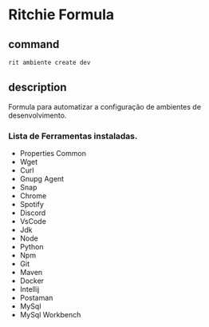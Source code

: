 # Ritchie Formula

## command

```bash
rit ambiente create dev
```

## description

Formula para automatizar a configuração de ambientes de desenvolvimento.

### Lista de Ferramentas instaladas.

+ Properties Common
+ Wget
+ Curl
+ Gnupg Agent
+ Snap
+ Chrome
+ Spotify
+ Discord
+ VsCode
+ Jdk
+ Node
+ Python
+ Npm
+ Git
+ Maven
+ Docker
+ Intellij
+ Postaman
+ MySql
+ MySql Workbench